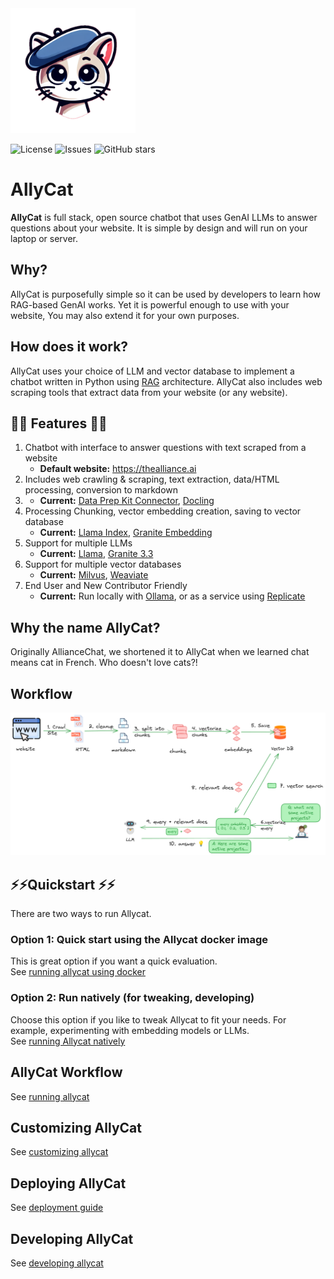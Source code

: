 <img src="assets/allycat.png" alt="Alley Cat" width="200"/>

![License](https://img.shields.io/github/license/The-AI-Alliance/allycat)
![Issues](https://img.shields.io/github/issues/The-AI-Alliance/allycat)
![GitHub stars](https://img.shields.io/github/stars/The-AI-Alliance/allycat?style=social)

# AllyCat

**AllyCat** is full stack, open source chatbot that uses GenAI LLMs to answer questions about your website. It is simple by design and will run on your laptop or server. 

## Why? ##

AllyCat is purposefully simple so it can be used by developers to learn how RAG-based GenAI works. Yet it is powerful enough to use with your website, You may also extend it for your own purposes. 

## How does it work? 
AllyCat uses your choice of LLM and vector database to implement a chatbot written in Python using [RAG](https://en.wikipedia.org/wiki/Retrieval-augmented_generation) architecture.
AllyCat also includes web scraping tools that extract data from your website (or any website). 

## 🌟🌟 Features 🌟🌟 

1. Chatbot with interface to answer questions with text scraped from a website
   - **Default website:** https://thealliance.ai
2. Includes web crawling & scraping, text extraction, data/HTML processing, conversion to markdown
3. - **Current:** [Data Prep Kit Connector](https://github.com/data-prep-kit/data-prep-kit/blob/dev/data-connector-lib/doc/overview.md), [Docling](https://github.com/docling-project/docling)
4. Processing Chunking, vector embedding creation, saving to vector database
   - **Current:** [Llama Index](https://docs.llamaindex.ai/en/stable/), [Granite Embedding](https://huggingface.co/ibm-granite/granite-embedding-30m-english)
5. Support for multiple LLMs
   - **Current:** [Llama](https://www.llama.com), [Granite 3.3](https://huggingface.co/collections/ibm-granite/granite-33-language-models-67f65d0cca24bcbd1d3a08e3)
6. Support for multiple vector databases
   - **Current:** [Milvus](https://milvus.io/), [Weaviate](https://weaviate.io)
7. End User and New Contributor Friendly
   - **Current:** Run locally with [Ollama](https://ollama.com/), or as a service using [Replicate](https://replicate.com)

## Why the name **AllyCat**?

Originally AllianceChat, we shortened it to AllyCat when we learned chat means cat in French. Who doesn't love cats?!

## Workflow

![](assets/rag-website-1.png)

## ⚡️⚡️Quickstart ⚡️⚡️

There are two ways to run Allycat.

### Option 1: Quick start using the Allycat docker image

This is great option if you want a quick evaluation.  
See [running allycat using docker](docs/running-in-docker.md)

### Option 2: Run natively (for tweaking, developing)

Choose this  option if you like to tweak Allycat to fit your needs. For example, experimenting with embedding models or LLMs.  
See [running Allycat natively](docs/running-natively.md)

## AllyCat Workflow

See [running allycat](docs/running-allycat.md)

## Customizing AllyCat

See [customizing allycat](docs/customizing-allycat.md)

## Deploying AllyCat

See [deployment guide](docs/deploy.md)

## Developing AllyCat

See [developing allycat](docs/developing-allycat.md)
